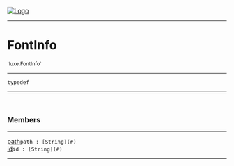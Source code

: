 
[![Logo](../../images/logo.png)](../../api/index.html)

---



<h1>FontInfo</h1>
<small>`luxe.FontInfo`</small>



---

`typedef`

---

&nbsp;
&nbsp;



<h3>Members</h3> <hr/><span class="member apipage">
                <a name="path"><a class="lift" href="#path">path</a></a><code class="signature apipage">path : [String](#)</code><br/></span>
            <span class="small_desc_flat"></span><span class="member apipage">
                <a name="id"><a class="lift" href="#id">id</a></a><code class="signature apipage">id : [String](#)</code><br/></span>
            <span class="small_desc_flat"></span>







---

&nbsp;
&nbsp;
&nbsp;
&nbsp;